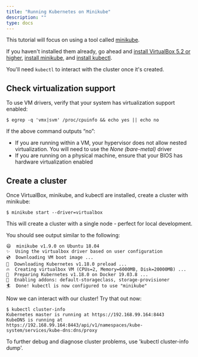```yaml
---
title: "Running Kubernetes on Minikube"
description: ""
type: docs
---
```


This tutorial will focus on using a tool called
[minikube](https://github.com/kubernetes/minikube).

If you haven't installed them already, go ahead and [install VirtualBox 5.2 or
higher](https://www.virtualbox.org/), [install
minikube](https://minikube.sigs.k8s.io/docs/start/linux/), and [install
kubectl](https://kubernetes.io/docs/tasks/tools/install-kubectl/).

You'll need `kubectl` to interact with the cluster once it's created.

## Check virtualization support

To use VM drivers, verify that your system has virtualization support enabled:

```console
$ egrep -q 'vmx|svm' /proc/cpuinfo && echo yes || echo no
```

If the above command outputs “no”:

- If you are running within a VM, your hypervisor does not allow nested
  virtualization. You will need to use the *None (bare-metal)* driver
- If you are running on a physical machine, ensure that your BIOS has hardware
  virtualization enabled

## Create a cluster

Once VirtualBox, minikube, and kubectl are installed, create a cluster with
minikube:

```console
$ minikube start --driver=virtualbox
```

This will create a cluster with a single node - perfect for local development.

You should see output similar to the following:

```console
😄  minikube v1.9.0 on Ubuntu 18.04
✨  Using the virtualbox driver based on user configuration
💿  Downloading VM boot image ...
💾  Downloading Kubernetes v1.18.0 preload ...
🔥  Creating virtualbox VM (CPUs=2, Memory=6000MB, Disk=20000MB) ...
🐳  Preparing Kubernetes v1.18.0 on Docker 19.03.8 ...
🌟  Enabling addons: default-storageclass, storage-provisioner
🏄  Done! kubectl is now configured to use "minikube"
```

Now we can interact with our cluster! Try that out now:

```console
$ kubectl cluster-info
Kubernetes master is running at https://192.168.99.164:8443
KubeDNS is running at https://192.168.99.164:8443/api/v1/namespaces/kube-system/services/kube-dns:dns/proxy
```

To further debug and diagnose cluster problems, use 'kubectl cluster-info dump'.

